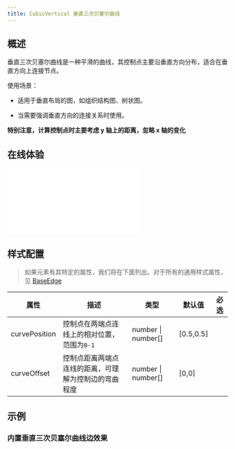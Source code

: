 ```yaml
---
title: CubicVertical 垂直三次贝塞尔曲线
---
```


## 概述

垂直三次贝塞尔曲线是一种平滑的曲线，其控制点主要沿垂直方向分布，适合在垂直方向上连接节点。

使用场景：

- 适用于垂直布局的图，如组织结构图、树状图。

- 当需要强调垂直方向的连接关系时使用。

**特别注意，计算控制点时主要考虑 y 轴上的距离，忽略 x 轴的变化**

## 在线体验

<embed src="@/common/api/elements/edges/cubic-vertical.md"></embed>

## 样式配置

> 如果元素有其特定的属性，我们将在下面列出。对于所有的通用样式属性，见 [BaseEdge](/manual/element/build-in/base-edge)

| 属性          | 描述                                                 | 类型                   | 默认值    | 必选 |
| ------------- | ---------------------------------------------------- | ---------------------- | --------- | ---- |
| curvePosition | 控制点在两端点连线上的相对位置，范围为`0-1`          | number &#124; number[] | [0.5,0.5] |      |
| curveOffset   | 控制点距离两端点连线的距离，可理解为控制边的弯曲程度 | number &#124; number[] | [0,0]     |      |

## 示例

### 内置垂直三次贝塞尔曲线边效果

<Playground path="element/edge/demo/vertical-cubic.js" rid="default-vertical-cubic-edge" height='520px'></Playground>
